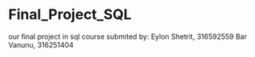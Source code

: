 # Final_Project_SQL
our final project in sql course 
submited by:
Eylon Shetrit, 316592559
Bar Vanunu, 316251404


